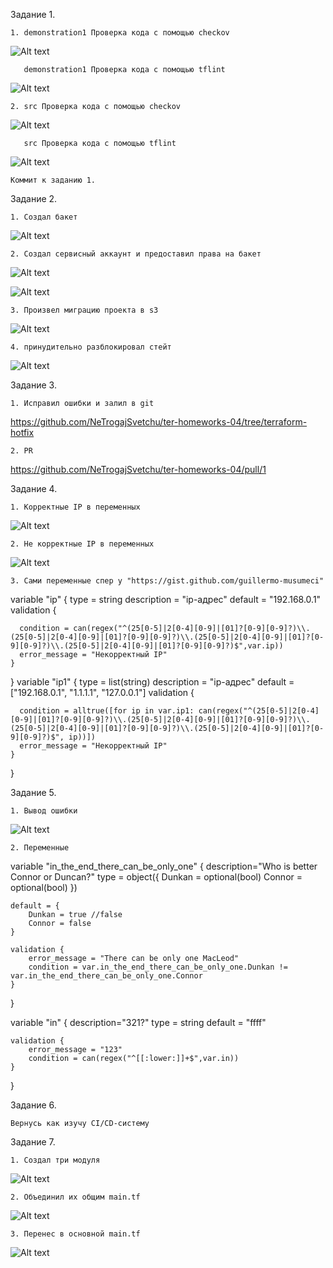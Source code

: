Задание 1.

    1. demonstration1 Проверка кода с помощью checkov

![Alt text](png/1.png)

       demonstration1 Проверка кода с помощью tflint

![Alt text](png/2.png)

    2. src Проверка кода с помощью checkov

![Alt text](png/3.png)

       src Проверка кода с помощью tflint

![Alt text](png/4.png)

    Коммит к заданию 1.

Задание 2.

    1. Создал бакет

![Alt text](png/5.png)

    2. Создал сервисный аккаунт и предоставил права на бакет

![Alt text](png/6.png)

![Alt text](png/7.png)

    3. Произвел миграцию проекта в s3

![Alt text](png/8.png)

    4. принудительно разблокировал стейт

![Alt text](png/9.png)

Задание 3.

    1. Исправил ошибки и залил в git

https://github.com/NeTrogajSvetchu/ter-homeworks-04/tree/terraform-hotfix

    2. PR

https://github.com/NeTrogajSvetchu/ter-homeworks-04/pull/1

Задание 4.

    1. Корректные IP в переменных

![Alt text](png/10.png)

    2. Не корректные IP в переменных
   
![Alt text](png/11.png)

    3. Сами переменные спер у "https://gist.github.com/guillermo-musumeci"

variable "ip" {
  type = string
  description = "ip-адрес"
  default = "192.168.0.1"
    validation {
      
      condition = can(regex("^(25[0-5]|2[0-4][0-9]|[01]?[0-9][0-9]?)\\.(25[0-5]|2[0-4][0-9]|[01]?[0-9][0-9]?)\\.(25[0-5]|2[0-4][0-9]|[01]?[0-9][0-9]?)\\.(25[0-5]|2[0-4][0-9]|[01]?[0-9][0-9]?)$",var.ip))
      error_message = "Некорректный IP"
    }
}
variable "ip1" {
  type = list(string)
  description = "ip-адрес"
  default = ["192.168.0.1", "1.1.1.1", "127.0.0.1"]
    validation {
      
      condition = alltrue([for ip in var.ip1: can(regex("^(25[0-5]|2[0-4][0-9]|[01]?[0-9][0-9]?)\\.(25[0-5]|2[0-4][0-9]|[01]?[0-9][0-9]?)\\.(25[0-5]|2[0-4][0-9]|[01]?[0-9][0-9]?)\\.(25[0-5]|2[0-4][0-9]|[01]?[0-9][0-9]?)$", ip))])
      error_message = "Некорректный IP"
    }
}

Задание 5.

    1. Вывод ошибки 
   
![Alt text](png/12.png)

    2. Переменные

variable "in_the_end_there_can_be_only_one" {
    description="Who is better Connor or Duncan?"
    type = object({
        Dunkan = optional(bool)
        Connor = optional(bool)
    })

    default = {
        Dunkan = true //false
        Connor = false
    }

    validation {
        error_message = "There can be only one MacLeod"
        condition = var.in_the_end_there_can_be_only_one.Dunkan != var.in_the_end_there_can_be_only_one.Connor
    }
}

variable "in" {
    description="321?"
    type = string
    default = "ffff"

    validation {
        error_message = "123"
        condition = can(regex("^[[:lower:]]+$",var.in))
    }
}


Задание 6.

    Вернусь как изучу CI/CD-систему

Задание 7.

    1. Создал три модуля 

![Alt text](png/13.png)

    2. Объединил их общим main.tf

![Alt text](png/14.png)

    3. Перенес в основной main.tf

![Alt text](png/15.png)